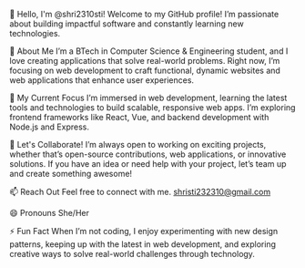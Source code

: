👋 Hello, I'm @shri2310sti!
Welcome to my GitHub profile! I’m passionate about building impactful software and constantly learning new technologies.

👀 About Me
I’m a BTech in Computer Science & Engineering student, and I love creating applications that solve real-world problems. Right now, I’m focusing on web development to craft functional, dynamic websites and web applications that enhance user experiences.

🌱 My Current Focus
I’m immersed in web development, learning the latest tools and technologies to build scalable, responsive web apps. I’m exploring frontend frameworks like React, Vue, and backend development with Node.js and Express.

💞️ Let's Collaborate!
I’m always open to working on exciting projects, whether that’s open-source contributions, web applications, or innovative solutions. If you have an idea or need help with your project, let’s team up and create something awesome!

📫 Reach Out
Feel free to connect with me. 
shristi232310@gmail.com

😄 Pronouns
She/Her


⚡ Fun Fact
When I’m not coding, I enjoy experimenting with new design patterns, keeping up with the latest in web development, and exploring creative ways to solve real-world challenges through technology.
